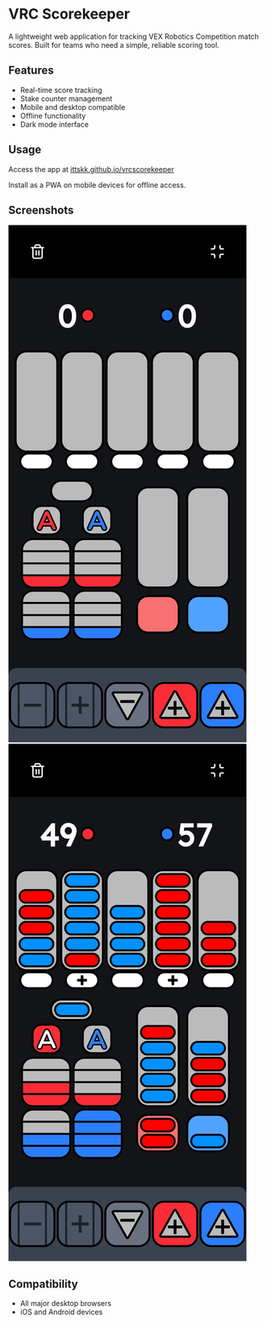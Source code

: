 # VRC Scorekeeper

A lightweight web application for tracking VEX Robotics Competition match scores. Built for teams who need a simple, reliable scoring tool.

## Features

- Real-time score tracking
- Stake counter management
- Mobile and desktop compatible
- Offline functionality
- Dark mode interface

## Usage

Access the app at [ittskk.github.io/vrcscorekeeper](https://ittskk.github.io/vrcscorekeeper/)

Install as a PWA on mobile devices for offline access.

## Screenshots

![Screenshot 1](images/Screenshot_1.jpg)
![Screenshot 2](images/Screenshot_2.jpg)

## Compatibility

- All major desktop browsers
- iOS and Android devices
